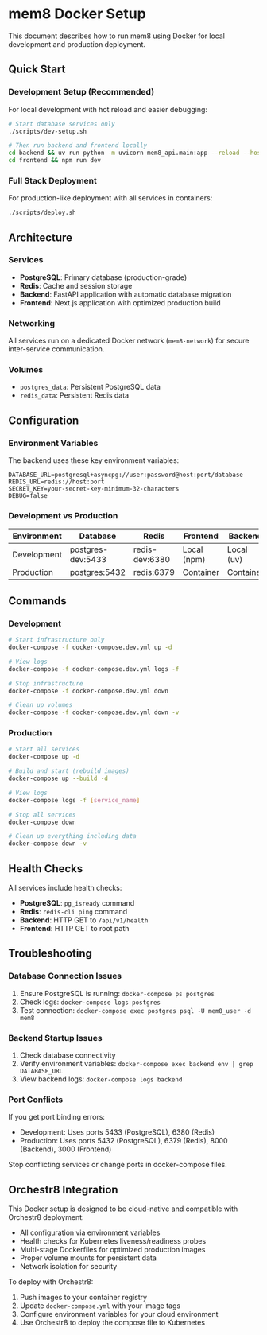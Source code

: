 # mem8 Docker Setup

This document describes how to run mem8 using Docker for local development and production deployment.

## Quick Start

### Development Setup (Recommended)

For local development with hot reload and easier debugging:

```bash
# Start database services only
./scripts/dev-setup.sh

# Then run backend and frontend locally
cd backend && uv run python -m uvicorn mem8_api.main:app --reload --host 127.0.0.1 --port 8000
cd frontend && npm run dev
```

### Full Stack Deployment

For production-like deployment with all services in containers:

```bash
./scripts/deploy.sh
```

## Architecture

### Services

- **PostgreSQL**: Primary database (production-grade)
- **Redis**: Cache and session storage
- **Backend**: FastAPI application with automatic database migration
- **Frontend**: Next.js application with optimized production build

### Networking

All services run on a dedicated Docker network (`mem8-network`) for secure inter-service communication.

### Volumes

- `postgres_data`: Persistent PostgreSQL data
- `redis_data`: Persistent Redis data

## Configuration

### Environment Variables

The backend uses these key environment variables:

```env
DATABASE_URL=postgresql+asyncpg://user:password@host:port/database
REDIS_URL=redis://host:port
SECRET_KEY=your-secret-key-minimum-32-characters
DEBUG=false
```

### Development vs Production

| Environment | Database | Redis | Frontend | Backend |
|-------------|----------|-------|----------|---------|
| Development | postgres-dev:5433 | redis-dev:6380 | Local (npm) | Local (uv) |
| Production | postgres:5432 | redis:6379 | Container | Container |

## Commands

### Development

```bash
# Start infrastructure only
docker-compose -f docker-compose.dev.yml up -d

# View logs
docker-compose -f docker-compose.dev.yml logs -f

# Stop infrastructure
docker-compose -f docker-compose.dev.yml down

# Clean up volumes
docker-compose -f docker-compose.dev.yml down -v
```

### Production

```bash
# Start all services
docker-compose up -d

# Build and start (rebuild images)
docker-compose up --build -d

# View logs
docker-compose logs -f [service_name]

# Stop all services
docker-compose down

# Clean up everything including data
docker-compose down -v
```

## Health Checks

All services include health checks:

- **PostgreSQL**: `pg_isready` command
- **Redis**: `redis-cli ping` command  
- **Backend**: HTTP GET to `/api/v1/health`
- **Frontend**: HTTP GET to root path

## Troubleshooting

### Database Connection Issues

1. Ensure PostgreSQL is running: `docker-compose ps postgres`
2. Check logs: `docker-compose logs postgres`
3. Test connection: `docker-compose exec postgres psql -U mem8_user -d mem8`

### Backend Startup Issues

1. Check database connectivity
2. Verify environment variables: `docker-compose exec backend env | grep DATABASE_URL`
3. View backend logs: `docker-compose logs backend`

### Port Conflicts

If you get port binding errors:

- Development: Uses ports 5433 (PostgreSQL), 6380 (Redis)
- Production: Uses ports 5432 (PostgreSQL), 6379 (Redis), 8000 (Backend), 3000 (Frontend)

Stop conflicting services or change ports in docker-compose files.

## Orchestr8 Integration

This Docker setup is designed to be cloud-native and compatible with Orchestr8 deployment:

- All configuration via environment variables
- Health checks for Kubernetes liveness/readiness probes
- Multi-stage Dockerfiles for optimized production images
- Proper volume mounts for persistent data
- Network isolation for security

To deploy with Orchestr8:

1. Push images to your container registry
2. Update `docker-compose.yml` with your image tags
3. Configure environment variables for your cloud environment
4. Use Orchestr8 to deploy the compose file to Kubernetes